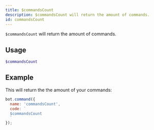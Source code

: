 ```yaml
---
title: $commandsCount 
description: $commandsCount will return the amount of commands.
id: commandsCount
---
```


`$commandsCount` will return the amount of commands.


## Usage

```php
$commandsCount
```

## Example

This will return the the amount of your commands:

```javascript
bot.command({
  name: 'commandsCount',
  code: `
  $commandsCount
  `
});
```